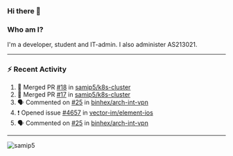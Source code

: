 ### Hi there 👋

### Who am I?
I'm a developer, student and IT-admin. I also administer AS213021.

---
### :zap: Recent Activity
<!--START_SECTION:activity-->
1. 🎉 Merged PR [#18](https://github.com/samip5/k8s-cluster/pull/18) in [samip5/k8s-cluster](https://github.com/samip5/k8s-cluster)
2. 🎉 Merged PR [#17](https://github.com/samip5/k8s-cluster/pull/17) in [samip5/k8s-cluster](https://github.com/samip5/k8s-cluster)
3. 🗣 Commented on [#25](https://github.com/binhex/arch-int-vpn/issues/25) in [binhex/arch-int-vpn](https://github.com/binhex/arch-int-vpn)
4. ❗️ Opened issue [#4657](https://github.com/vector-im/element-ios/issues/4657) in [vector-im/element-ios](https://github.com/vector-im/element-ios)
5. 🗣 Commented on [#25](https://github.com/binhex/arch-int-vpn/issues/25) in [binhex/arch-int-vpn](https://github.com/binhex/arch-int-vpn)
<!--END_SECTION:activity-->
---

<img align="center" src="https://github-readme-stats.vercel.app/api?username=samip5&show_icons=true" alt="samip5" />
